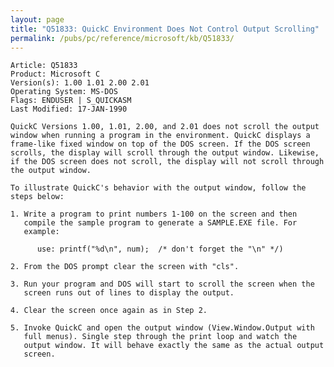 ```yaml
---
layout: page
title: "Q51833: QuickC Environment Does Not Control Output Scrolling"
permalink: /pubs/pc/reference/microsoft/kb/Q51833/
---
```


	Article: Q51833
	Product: Microsoft C
	Version(s): 1.00 1.01 2.00 2.01
	Operating System: MS-DOS
	Flags: ENDUSER | S_QUICKASM
	Last Modified: 17-JAN-1990
	
	QuickC Versions 1.00, 1.01, 2.00, and 2.01 does not scroll the output
	window when running a program in the environment. QuickC displays a
	frame-like fixed window on top of the DOS screen. If the DOS screen
	scrolls, the display will scroll through the output window. Likewise,
	if the DOS screen does not scroll, the display will not scroll through
	the output window.
	
	To illustrate QuickC's behavior with the output window, follow the
	steps below:
	
	1. Write a program to print numbers 1-100 on the screen and then
	   compile the sample program to generate a SAMPLE.EXE file. For
	   example:
	
	      use: printf("%d\n", num);  /* don't forget the "\n" */)
	
	2. From the DOS prompt clear the screen with "cls".
	
	3. Run your program and DOS will start to scroll the screen when the
	   screen runs out of lines to display the output.
	
	4. Clear the screen once again as in Step 2.
	
	5. Invoke QuickC and open the output window (View.Window.Output with
	   full menus). Single step through the print loop and watch the
	   output window. It will behave exactly the same as the actual output
	   screen.
